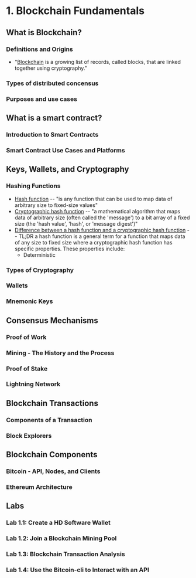 # 1. Blockchain Fundamentals

## What is Blockchain?

### Definitions and Origins
* "[Blockchain](https://en.wikipedia.org/wiki/Blockchain) is a growing list of records, called blocks, that are linked together using cryptography." 

### Types of distributed concensus

### Purposes and use cases

## What is a smart contract?

### Introduction to Smart Contracts

### Smart Contract Use Cases and Platforms

##  Keys, Wallets, and Cryptography

### Hashing Functions
* [Hash function](https://en.wikipedia.org/wiki/Hash_function) -- "is any function that can be used to map data of arbitrary size to fixed-size values"
* [Cryptographic hash function](https://en.wikipedia.org/wiki/Cryptographic_hash_function) -- "a mathematical algorithm that maps data of arbitrary size (often called the 'message') to a bit array of a fixed size (the 'hash value', 'hash', or 'message digest')"
* [Difference between a hash function and a cryptographic hash function](https://security.stackexchange.com/questions/11839/what-is-the-difference-between-a-hash-function-and-a-cryptographic-hash-function) -- TL;DR a hash function is a general term for a function that maps data of any size to fixed size where a cryptographic hash function has specific properties. These properties include:
  - Deterministic

### Types of Cryptography

### Wallets

### Mnemonic Keys

## Consensus Mechanisms

### Proof of Work

### Mining - The History and the Process

### Proof of Stake

### Lightning Network

## Blockchain Transactions

### Components of a Transaction

### Block Explorers

## Blockchain Components

### Bitcoin - API, Nodes, and Clients

### Ethereum Architecture

## Labs

### Lab 1.1: Create a HD Software Wallet

### Lab 1.2: Join a Blockchain Mining Pool

### Lab 1.3: Blockchain Transaction Analysis

### Lab 1.4: Use the Bitcoin-cli to Interact with an API
